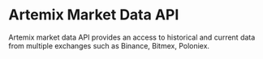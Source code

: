 # Artemix Market Data API

Artemix market data API provides an access to historical and current data from multiple exchanges such as Binance, Bitmex, Poloniex.
